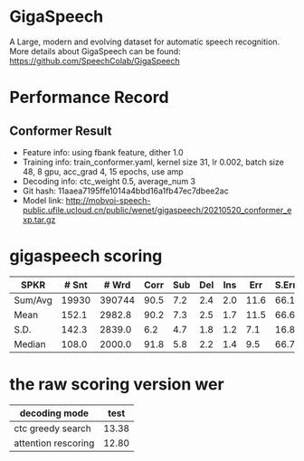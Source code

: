 # GigaSpeech
A Large, modern and evolving dataset for automatic speech recognition. More details about GigaSpeech can be found:  https://github.com/SpeechColab/GigaSpeech

# Performance Record

## Conformer Result

* Feature info: using fbank feature, dither 1.0
* Training info: train_conformer.yaml, kernel size 31, lr 0.002, batch size 48, 8 gpu, acc_grad 4, 15 epochs, use amp
* Decoding info: ctc_weight 0.5, average_num 3
* Git hash: 11aaea7195ffe1014a4bbd16a1fb47ec7dbee2ac
* Model link: http://mobvoi-speech-public.ufile.ucloud.cn/public/wenet/gigaspeech/20210520_conformer_exp.tar.gz

# gigaspeech scoring

| SPKR          | # Snt |  # Wrd | Corr | Sub | Del | Ins | Err  | S.Err |
|---------------|-------|--------|------|-----|-----|-----|------|-------|
| Sum/Avg       | 19930 | 390744 | 90.5 | 7.2 | 2.4 | 2.0 | 11.6 | 66.1  |
|     Mean      |152.1  | 2982.8 | 90.2 | 7.3 | 2.5 | 1.7 | 11.5 | 66.6  |
|     S.D.      |142.3  | 2839.0 |  6.2 | 4.7 | 1.8 | 1.2 | 7.1  | 16.8  |
|    Median     |108.0  | 2000.0 | 91.8 | 5.8 | 2.2 | 1.4 | 9.5  | 66.7  |

# the raw scoring version wer

| decoding mode                 | test  |
|-------------------------------|-------|
| ctc greedy search             | 13.38 |
| attention rescoring           | 12.80 |
